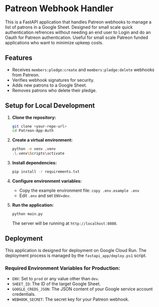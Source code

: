 # Patreon Webhook Handler

This is a FastAPI application that handles Patreon webhooks to manage a list of patrons in a Google Sheet. Designed for small scale quick authentication refrences without needing an end user to Login and do an Oauth for Patreon authentication. Useful for small scale Patreon funded applications who want to minimize upkeep costs.

## Features

-   Receives `members:pledge:create` and `members:pledge:delete` webhooks from Patreon.
-   Verifies webhook signatures for security.
-   Adds new patrons to a Google Sheet.
-   Removes patrons who delete their pledge.

## Setup for Local Development

1.  **Clone the repository:**
    ```bash
    git clone <your-repo-url>
    cd Patreon-App-Auth
    ```

2.  **Create a virtual environment:**
    ```bash
    python -m venv .venv
    .\.venv\Scripts\activate
    ```

3.  **Install dependencies:**
    ```bash
    pip install -r requirements.txt
    ```

4.  **Configure environment variables:**
    -   Copy the example environment file: `copy .env.example .env`
    -   Edit `.env` and set `ENV=dev`.

5.  **Run the application:**
    ```bash
    python main.py
    ```
    The server will be running at `http://localhost:8080`.

## Deployment

This application is designed for deployment on Google Cloud Run. The deployment process is managed by the `fastapi_app/deploy.ps1` script.

### Required Environment Variables for Production:

-   `ENV`: Set to `prod` or any value other than `dev`.
-   `SHEET_ID`: The ID of the target Google Sheet.
-   `GOOGLE_CREDS_JSON`: The JSON content of your Google service account credentials.
-   `WEBHOOK_SECRET`: The secret key for your Patreon webhook.